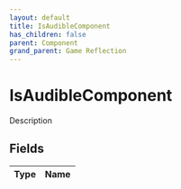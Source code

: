 ```yaml
---
layout: default
title: IsAudibleComponent
has_children: false
parent: Component
grand_parent: Game Reflection
---
```

# IsAudibleComponent
Description 

## Fields
| Type | Name |
|:-------------|:--------------|
